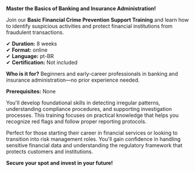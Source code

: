 **Master the Basics of Banking and Insurance Administration!**

Join our **Basic Financial Crime Prevention Support Training** and learn how to identify suspicious activities and protect financial institutions from fraudulent transactions.

✔ **Duration:** 8 weeks  
✔ **Format:** online  
✔ **Language:** pt-BR  
✔ **Certification:** Not included

**Who is it for?** Beginners and early-career professionals in banking and insurance administration—no prior experience needed.

**Prerequisites:** None

You'll develop foundational skills in detecting irregular patterns, understanding compliance procedures, and supporting investigation processes. This training focuses on practical knowledge that helps you recognize red flags and follow proper reporting protocols.

Perfect for those starting their career in financial services or looking to transition into risk management roles. You'll gain confidence in handling sensitive financial data and understanding the regulatory framework that protects customers and institutions.

**Secure your spot and invest in your future!**